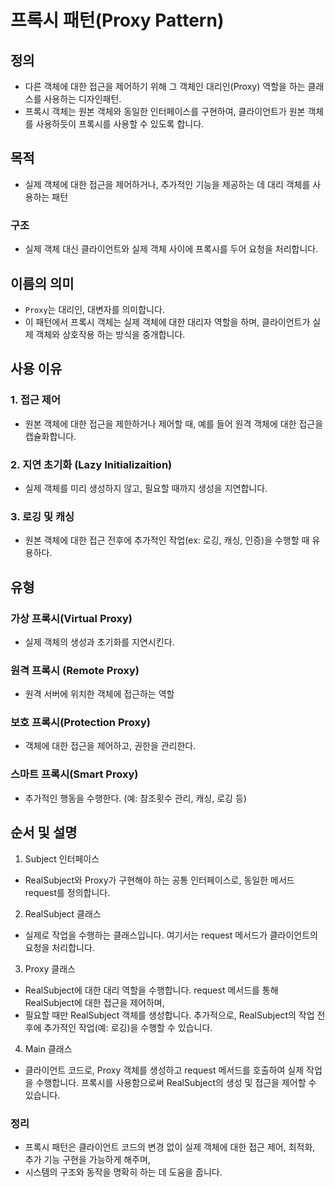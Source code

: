 # 프록시 패턴(Proxy Pattern)
## 정의
- 다른 객체에 대한 접근을 제어하기 위해 그 객체인 대리인(Proxy) 역할을 하는 클래스를 사용하는 디자인패턴.
- 프록시 객체는 원본 객체와 동일한 인터페이스를 구현하여, 클라이언트가 원본 객체를 사용하듯이 프록시를 사용할 수 있도록 합니다.
## 목적
- 실제 객체에 대한 접근을 제어하거나, 추가적인 기능을 제공하는 데 대리 객체를 사용하는 패턴
### 구조
- 실제 객체 대신 클라이언트와 실제 객체 사이에 프록시를 두어 요청을 처리합니다.


## 이름의 의미
- `Proxy`는 대리인, 대변자를 의미합니다. 
- 이 패턴에서 프록시 객체는 실제 객체에 대한 대리자 역할을 하며, 클라이언트가 실제 객체와 상호작용 하는 방식을 중개합니다.

## 사용 이유
### 1. 접근 제어
- 원본 객체에 대한 접근을 제한하거나 제어할 때, 예를 들어 원격 객체에 대한 접근을 캡슐화합니다.
### 2. 지연 초기화 (Lazy Initializaition)
- 실제 객체를 미리 생성하지 않고, 필요할 때까지 생성을 지연합니다.
### 3. 로깅 및 캐싱
- 원본 객체에 대한 접근 전후에 추가적인 작업(ex: 로깅, 캐싱, 인증)을 수행할 때 유용하다.

## 유형
### 가상 프록시(Virtual Proxy)
- 실제 객체의 생성과 초기화를 지연시킨다.
### 원격 프록시 (Remote Proxy)
- 원격 서버에 위치한 객체에 접근하는 역할
### 보호 프록시(Protection Proxy)
- 객체에 대한 접근을 제어하고, 권한을 관리한다.
### 스마트 프록시(Smart Proxy)
- 추가적인 행동을 수행한다. (예: 참조횟수 관리, 캐싱, 로깅 등)


## 순서 및 설명
1. Subject 인터페이스
- RealSubject와 Proxy가 구현해야 하는 공통 인터페이스로, 동일한 메서드 request를 정의합니다.
2. RealSubject 클래스
- 실제로 작업을 수행하는 클래스입니다. 여기서는 request 메서드가 클라이언트의 요청을 처리합니다.
3. Proxy 클래스
- RealSubject에 대한 대리 역할을 수행합니다. request 메서드를 통해 RealSubject에 대한 접근을 제어하며, 
- 필요할 때만 RealSubject 객체를 생성합니다. 추가적으로, RealSubject의 작업 전후에 추가적인 작업(예: 로깅)을 수행할 수 있습니다.
4. Main 클래스
- 클라이언트 코드로, Proxy 객체를 생성하고 request 메서드를 호출하여 실제 작업을 수행합니다. 프록시를 사용함으로써 RealSubject의 생성 및 접근을 제어할 수 있습니다.


### 정리
- 프록시 패턴은 클라이언트 코드의 변경 없이 실제 객체에 대한 접근 제어, 최적화, 추가 기능 구현을 가능하게 해주며, 
- 시스템의 구조와 동작을 명확히 하는 데 도움을 줍니다.